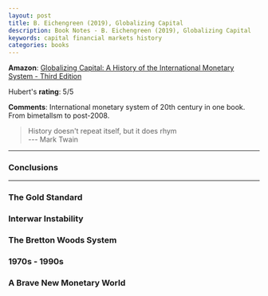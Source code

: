 ```yaml
---
layout: post
title: B. Eichengreen (2019), Globalizing Capital
description: Book Notes - B. Eichengreen (2019), Globalizing Capital
keywords: capital financial markets history
categories: books
---
```

**Amazon**: [Globalizing Capital: A History of the International Monetary System - Third Edition](https://www.amazon.com/Globalizing-Capital-History-International-Monetary/dp/0691193908)

Hubert's **rating**: 5/5

**Comments**: International monetary system of 20th century in one book. From bimetallsm to post-2008.

> History doesn't repeat itself, but it does rhym <br>--- Mark Twain

<!-- more -->

---

### Conclusions

---

### The Gold Standard

### Interwar Instability

### The Bretton Woods System

### 1970s - 1990s

### A Brave New Monetary World

